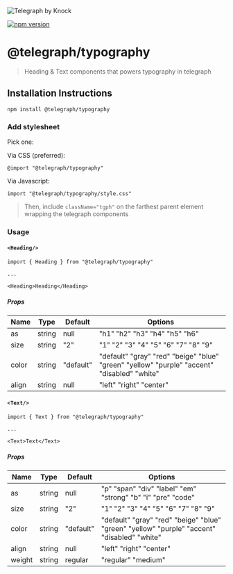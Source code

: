 ![Telegraph by Knock](https://github.com/knocklabs/telegraph/assets/29106675/9b5022e3-b02c-4582-ba57-3d6171e45e44)

[![npm version](https://img.shields.io/npm/v/@telegraph/typography.svg)](https://www.npmjs.com/package/@telegraph/typography)

# @telegraph/typography

> Heading & Text components that powers typography in telegraph

## Installation Instructions

```
npm install @telegraph/typography
```

### Add stylesheet

Pick one:

Via CSS (preferred):

```
@import "@telegraph/typography"
```

Via Javascript:

```
import "@telegraph/typography/style.css"
```

> Then, include `className="tgph"` on the farthest parent element wrapping the telegraph components

### Usage

#### `<Heading/>`

```
import { Heading } from "@telegraph/typography"

...

<Heading>Heading</Heading>
```

##### Props

| Name  | Type   | Default   | Options                                                                                     |
| ----- | ------ | --------- | ------------------------------------------------------------------------------------------- |
| as    | string | null      | "h1" "h2" "h3" "h4" "h5" "h6"                                                               |
| size  | string | "2"       | "1" "2" "3" "4" "5" "6" "7" "8" "9"                                                         |
| color | string | "default" | "default" "gray" "red" "beige" "blue" "green" "yellow" "purple" "accent" "disabled" "white" |
| align | string | null      | "left" "right" "center"                                                                     |

#### `<Text/>`

```
import { Text } from "@telegraph/typography"

...

<Text>Text</Text>
```

##### Props

| Name   | Type   | Default   | Options                                                                                     |
| ------ | ------ | --------- | ------------------------------------------------------------------------------------------- |
| as     | string | null      | "p" "span" "div" "label" "em" "strong" "b" "i" "pre" "code"                                 |
| size   | string | "2"       | "1" "2" "3" "4" "5" "6" "7" "8" "9"                                                         |
| color  | string | "default" | "default" "gray" "red" "beige" "blue" "green" "yellow" "purple" "accent" "disabled" "white" |
| align  | string | null      | "left" "right" "center"                                                                     |
| weight | string | regular   | "regular" "medium"                                                                          |
